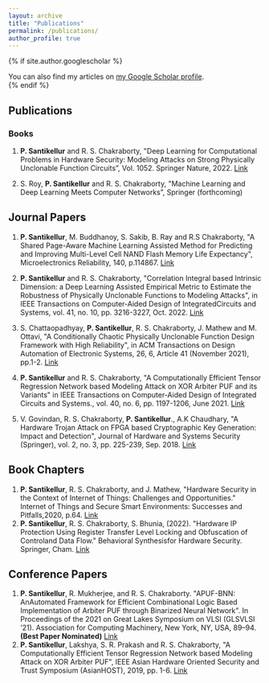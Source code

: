 ```yaml
---
layout: archive
title: "Publications"
permalink: /publications/
author_profile: true
---
```


{% if site.author.googlescholar %}
  <div class="wordwrap">You can also find my articles on <a href="{{site.author.googlescholar}}">my Google Scholar profile</a>.</div>
{% endif %}



## Publications

 

### Books

 1. **P. Santikellur** and R. S. Chakraborty, "Deep Learning for Computational Problems in Hardware Security: Modeling Attacks on
    Strong Physically Unclonable Function Circuits”, Vol. 1052. Springer
    Nature, 2022. [Link](https://link.springer.com/book/10.1007/978-981-19-4017-0)
    
 1. S. Roy, **P. Santikellur** and R. S. Chakraborty, "Machine Learning and Deep Learning Meets Computer Networks”, Springer (forthcoming)

  

## Journal Papers

  

 1. **P. Santikellur**, M. Buddhanoy, S. Sakib, B. Ray and R.S Chakraborty, "A Shared Page-Aware Machine Learning Assisted Method
    for Predicting and Improving Multi-Level Cell NAND Flash Memory Life
    Expectancy", Microelectronics Reliability, 140, p.114867. [Link](https://www.sciencedirect.com/science/article/abs/pii/S0026271422004358)

    
      
    
  

 1. **P. Santikellur** and R. S. Chakraborty, "Correlation Integral based Intrinsic Dimension: a Deep Learning Assisted Empirical Metric
        to Estimate the Robustness of Physically Unclonable Functions to
        Modeling Attacks", in IEEE Transactions on Computer-Aided Design of
        IntegratedCircuits and Systems, vol. 41, no. 10, pp. 3216-3227, Oct.
        2022.  [Link](https://ieeexplore.ieee.org/document/9619457)

    
      

 1. S. Chattaopadhyay, **P. Santikellur**, R. S. Chakraborty, J. Mathew
        and M. Ottavi, "A Conditionally Chaotic Physically Unclonable
        Function Design Framework with High Reliability", in ACM
        Transactions on Design Automation of Electronic Systems, 26, 6,
        Article 41 (November 2021), pp.1-2.  [Link](https://dl.acm.org/doi/10.1145/3460004)

    
      
    

 1. **P. Santikellur** and R. S. Chakraborty, "A Computationally Efficient Tensor Regression Network based Modeling Attack on XOR
        Arbiter PUF and its Variants" in IEEE Transactions on Computer-Aided
        Design of Integrated Circuits and Systems., vol. 40, no. 6, pp.
        1197-1206, June 2021. [Link](https://ieeexplore.ieee.org/document/9233262)

    
      
    
 

 1. V. Govindan, R. S. Chakraborty, **P. Santikellur**., A.K Chaudhary,
        "A Hardware Trojan Attack on FPGA based Cryptographic Key
        Generation: Impact and Detection", Journal of Hardware and Systems
        Security (Springer), vol. 2, no. 3, pp. 225-239, Sep. 2018. [Link](https://link.springer.com/article/10.1007/s41635-018-0042-5)

  

## Book Chapters

  

 1. **P. Santikellur**, R. S. Chakraborty, and J. Mathew, "Hardware Security in the Context of Internet of Things: Challenges and
    Opportunities." Internet of Things and Secure Smart Environments:
    Successes and Pitfalls,2020, p.64. [Link](https://www.taylorfrancis.com/chapters/edit/10.1201/9780367276706-8/hardware-security-context-internet-things-pranesh-santikellur-rajat-subhra-chakraborty-jimson-mathew)
 2. **P. Santikellur**, R. S. Chakraborty, S. Bhunia, (2022). "Hardware IP Protection Using Register Transfer Level Locking and Obfuscation
    of Controland Data Flow."    Behavioral Synthesisfor Hardware Security. Springer, Cham.     [Link](https://link.springer.com/chapter/10.1007/978-3-030-78841-4_4)
  

## Conference Papers

  

 1. **P. Santikellur**, R. Mukherjee, and R. S. Chakraborty. "APUF-BNN: AnAutomated Framework for Efficient Combinational Logic Based
    Implementation of Arbiter PUF through Binarized Neural Network". In
    Proceedings of the 2021 on Great Lakes Symposium on VLSI (GLSVLSI
    ’21). Association for Computing Machinery, New York, NY, USA, 89–94.
    **(Best Paper Nominated)** [Link](https://dl.acm.org/doi/10.1145/3453688.3461484)
 2. **P. Santikellur**, Lakshya, S. R. Prakash and R. S. Chakraborty, "A Computationally Efficient Tensor Regression Network based Modeling
    Attack on XOR Arbiter PUF", IEEE Asian Hardware Oriented Security
    and Trust Symposium (AsianHOST), 2019, pp. 1-6. [Link](https://ieeexplore.ieee.org/document/9233262)

  
